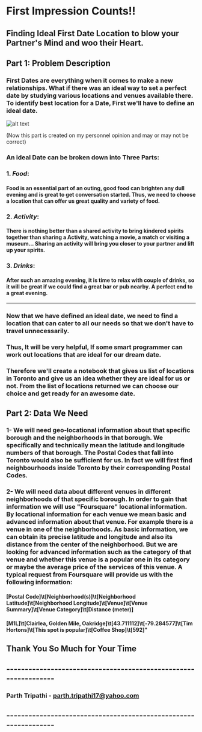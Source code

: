 
# First Impression Counts!!
## Finding Ideal First Date Location to blow your Partner's Mind and woo their Heart.

 ## Part 1: Problem Description
 ### First Dates are everything when it comes to make a new relationships. What if there was an ideal way to set a perfect date by studying various locations and venues available there. To identify best location for a Date, First we'll have to define an ideal date.
  ![alt text](http://res.freestockphotos.biz/pictures/7/7613-illustration-of-a-couple-on-a-date-pv.png)

 (Now this part is created on my personnel opinion and may or may not be correct)
 ### An ideal Date can be broken down into Three Parts: 
 ### 1. _Food_:
 #### Food is an essential part of an outing, good food can brighten any dull evening and is great to get conversation started. Thus, we need to choose a location that can offer us great quality and variety of food.
 ### 2. _Activity_:
 #### There is nothing better than a shared activity to bring kindered spirits together than sharing a Activity, watching a movie, a match or visiting a museum... Sharing an activity will bring you closer to your partner and lift up your spirits.
 ### 3. _Drinks_:
 #### After such an amazing evening, it is time to relax with couple of drinks, so it will be great if we could find a great bar or pub nearby. A perfect end to a great evening. 
 
 ----
 ### Now that we have defined an ideal date, we need to find a location that can cater to all our needs so that we don't have to travel unnecessarily.
 ### Thus, It will be very helpful, If some smart programmer can work out locations that are ideal for our dream date.  
 ### Therefore we'll create a notebook that gives us list of locations in Toronto and give us an idea whether they are ideal for us or not. From the list of locations returned we can choose our choice and get ready for an awesome date.

## Part 2: Data We Need
### 1- We will need geo-locational information about that specific borough and the neighborhoods in that borough. We specifically and technically mean the latitude and longitude numbers of that borough. The Postal Codes that fall into Toronto would also be sufficient for us. In fact we will first find neighbourhoods inside Toronto by their corresponding Postal Codes.

### 2- We will need data about different venues in different neighborhoods of that specific borough. In order to gain that information we will use "Foursquare" locational information. By locational information for each venue we mean basic and advanced information about that venue. For example there is a venue in one of the neighborhoods. As basic information, we can obtain its precise latitude and longitude and also its distance from the center of the neighborhood. But we are looking for advanced information such as the category of that venue and whether this venue is a popular one in its category or maybe the average price of the services of this venue. A typical request from Foursquare will provide us with  the following information:
#### [Postal Code]\t[Neighborhood(s)]\t[Neighborhood Latitude]\t[Neighborhood Longitude]\t[Venue]\t[Venue Summary]\t[Venue Category]\t[Distance (meter)]
#### [M1L]\t[Clairlea, Golden Mile, Oakridge]\t[43.711112]\t[-79.284577]\t[Tim Hortons]\t[This spot is popular]\t[Coffee Shop]\t[592]"


## Thank You So Much for Your Time 
    
  ## ----------------------------------------------------------------
  ### Parth Tripathi   - parth.tripathi17@yahoo.com
## ----------------------------------------------------------------



```python

```
